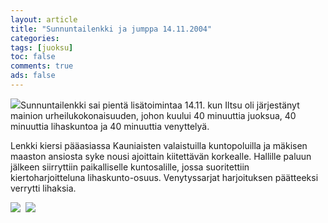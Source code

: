 ```yaml
--- 
layout: article 
title: "Sunnuntailenkki ja jumppa 14.11.2004" 
categories: 
tags: [juoksu]
toc: false 
comments: true 
ads: false 
--- 
```


![](/Media/Default/BlogPost/blog/sunnuntailenkki-ja-jumppa-14.11.2004/peruskuntolenkkijumppa_2b.jpg)Sunnuntailenkki
sai pientä lisätoimintaa 14.11. kun Iltsu oli järjestänyt mainion
urheilukokonaisuuden, johon kuului 40 minuuttia juoksua, 40 minuuttia
lihaskuntoa ja 40 minuuttia venyttelyä.

Lenkki kiersi pääasiassa Kauniaisten valaistuilla kuntopoluilla ja
mäkisen maaston ansiosta syke nousi ajoittain kiitettävän korkealle.
Hallille paluun jälkeen siirryttiin paikalliselle kuntosalille, jossa
suoritettiin kiertoharjoitteluna lihaskunto-osuus. Venytyssarjat
harjoituksen päätteeksi verrytti lihaksia.

![](/Media/Default/BlogPost/blog/sunnuntailenkki-ja-jumppa-14.11.2004/peruskuntolenkkijumppa_1b.jpg)  ![](/Media/Default/BlogPost/blog/sunnuntailenkki-ja-jumppa-14.11.2004/peruskuntolenkkijumppa_3b.jpg)

